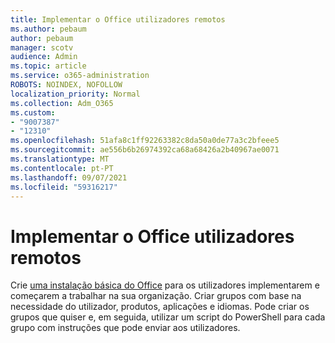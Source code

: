 ```yaml
---
title: Implementar o Office utilizadores remotos
ms.author: pebaum
author: pebaum
manager: scotv
audience: Admin
ms.topic: article
ms.service: o365-administration
ROBOTS: NOINDEX, NOFOLLOW
localization_priority: Normal
ms.collection: Adm_O365
ms.custom:
- "9007387"
- "12310"
ms.openlocfilehash: 51afa8c1ff92263382c8da50a0de77a3c2bfeee5
ms.sourcegitcommit: ae556b6b26974392ca68a68426a2b40967ae0071
ms.translationtype: MT
ms.contentlocale: pt-PT
ms.lasthandoff: 09/07/2021
ms.locfileid: "59316217"
---
```

# <a name="deploy-office-to-remote-users"></a>Implementar o Office utilizadores remotos

Crie [uma instalação básica do Office](https://admin.microsoft.com/Adminportal/Home#/officeremoteinstall) para os utilizadores implementarem e começarem a trabalhar na sua organização. Criar grupos com base na necessidade do utilizador, produtos, aplicações e idiomas. Pode criar os grupos que quiser e, em seguida, utilizar um script do PowerShell para cada grupo com instruções que pode enviar aos utilizadores.